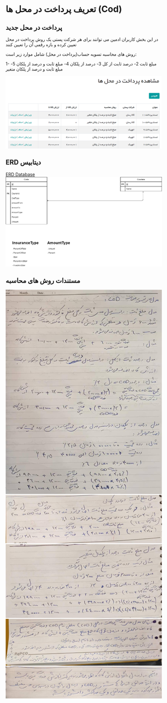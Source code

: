 # تعریف پرداخت در محل ها (Cod)

## پرداخت در محل جدید

در این بخش کاربران ادمین می توانند برای هر شرکت پستی یک روش پرداخت در محل تعیین کرده و بازه رقمی آن را تعیین کنند

روش های محاسبه تسویه حساب(پرداخت در محل) شامل موارد زیر است:

1- مبلغ ثابت
2- درصد ثابت از کل
3- درصد از پلکان
4- مبلغ ثابت و درصد از پلکان
5- مبلغ ثابت و درصد از پلکان متغیر


![پرداخت در محل های ثبت شده](imgs/CodsList.png)

## ERD دیتابیس

[ERD Database](Diagrams/CodDatabase.drawio)
![ERD InsuranceDatabase](imgs/CodDatabase.png)

## مستندات روش های محاسبه

![ERD CodType01](imgs/CodType01.jpeg)
![ERD CodType02](imgs/CodType02.jpeg)
![ERD CodType03](imgs/CodType03.jpeg)
![ERD CodType04](imgs/CodType04.jpeg)
![ERD CodType05](imgs/CodType05.jpeg)